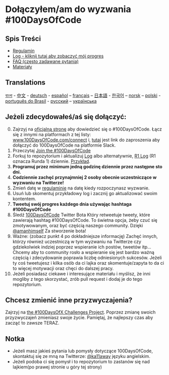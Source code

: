# Dołączyłem/am do wyzwania #100DaysOfCode

## Spis Treści
* [Regulamin](regulamin.md)
* [Log - kliknij tutaj aby zobaczyć mój progres](log.md)
* [FAQ (często zadawane pytania)](FAQ-pl.md)
* [Materiały](materiały.md)

## Translations
[বাংলা](../bn/README.md) - [中文](../ch/README.md) - [deutsch](../de/README.md) - [español](../es/README.md) – [français](../fr/FAQ-fr.md) – [日本語](../ja/README.md) - [한국어](../ko/README-ko.md) – [norsk](../no/README.md) –  [polski](../pl/README.md) - [português do Brasil](../pt-br/LEIAME.md) - [русский](../ru/README-ru.md) – [українська](../ua/README-ua.md)

## Jeżeli zdecydowałeś/aś się dołączyć:
0.  Zajrzyj na [oficjalną stronę](http://100daysofcode.com/) aby dowiedzieć się o #100DaysOfCode. Łącz się z innymi na platformach z tej listy: www.100DaysOfCode.com/connect
    i, [tutaj](https://100xcode.slack.com/join/shared_invite/enQtNDA4MjgzMTY5MTA3LTEyMjBhYzMzYzM5NTFjZDU0MGMxZjA3Zjk5NTVjMTA1ZjRmNDNiMGNiNDIzMjg2Yjk4OTRhZGUwZmJjNDFmY2E) jest link do zaproszenia aby dołączyć do 100DaysOfCode na platformie Slack.
1.  Przeczytaj [Join the #100DaysOfCode](https://medium.freecodecamp.com/join-the-100daysofcode-556ddb4579e4)
2.  Forkuj to repozytorium i aktualizuj [Log](log.md) albo alternatywnie, [R1 Log](r1-log.md) (R1 oznacza Runda 1) dziennie. [Przykład](https://github.com/Kallaway/100-days-kallaway-log).
3.  **Programuj przez minimum jedną godzinę dziennie przez następne sto dni.**
4.  **Codziennie zachęć przynajmniej 2 osoby obecnie uczestniczące w wyzwaniu na Twitterze!**
5.  Zmień datę w [regulaminie](regulamin.md) na datę kiedy rozpoczynasz wyzwanie.
6.  Usuń lub skomentuj przykładowy log i zacznij go aktualizować swoim kontentem.
7.  **Tweetuj swój progres każdego dnia używając hashtaga #100DaysOfCode**
8.  Śledź [100DaysOfCode](https://twitter.com/_100DaysOfCode) Twitter Bota Który retweetuje tweety, które zawierają hashtag #100DaysOfCode. To świetna opcja, żeby czuć się zmotywowanym, oraz być częścią naszego community. Dzięki [@amanhimself](https://twitter.com/amanhimself) Za stworzenie bota!
9.  Ważne: (zobacz punkt 4 po dokładniejsze informację) Zachęć innych, którzy również uczestniczą w tym wyzwaniu na Twitterze czy gdziekolwiek indziej poprzez wspieranie ich postów, tweetów itp… Chcemy aby to community rosło a wspieranie się jest bardzo ważną częścią i zdecydowanie poprawia liczbę odniesionych sukcesów. Jeżeli ty coś tweetujesz i kilka osób da ci lajka oraz skomentuje/zapyta to da ci to więcej motywacji oraz chęci do dalszej pracy. 
10.  Jeżeli posiadasz ciekawe i interesujące materiału i myślisz, że inni mogliby z tego skorzystać, zrób pull request i dodaj je do tego repozytorium. 

## Chcesz zmienić inne przyzwyczajenia?

Zajrzyj na [the #100DaysOfX Challenges Project](http://100daysofx.com/). Poprzez zmianę swoich przyzwyczajeń zmieniasz swoje życie. Pamiętaj, że najlepszy czas aby zacząć to zawsze TERAZ. 

## Notka

* Jeżeli masz jakieś pytania lub pomysły dotyczące 100DaysOfCode, skontaktuj się ze mną na Twitterze:  [@ka11away](https://twitter.com/ka11away) języku angielskim.
* Jeżeli podoba ci się pomysł i to repozytorium to zastanów się nad lajkiem(po prawej stronie u góry tej strony)
